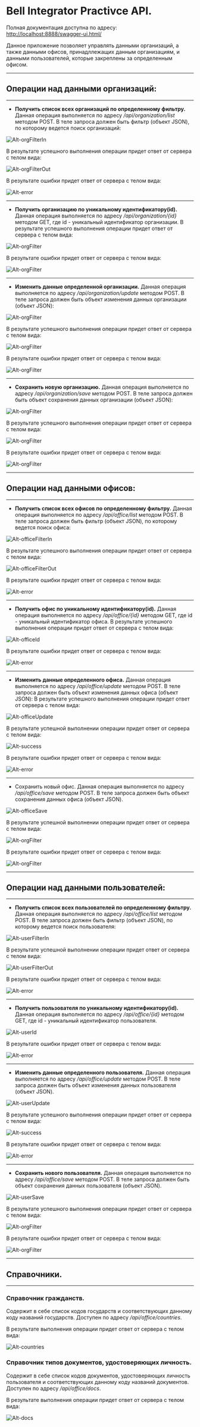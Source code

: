 # Bell Integrator Practivce API.
Полная документация доступна по адресу: [http://localhost:8888/swagger-ui.html/](http://localhost:8888/swagger-ui.html#/)

Данное приложение позволяет управлять данными организаций, а также данными офисов, принадллежащих данным организациям, 
и данными пользователей, которые закреплены за определенным офисом.
____
## Операции над данными организаций:
____
* **Получить список всех организаций по определенному фильтру.**
Данная операция выполняется по адресу */api/organization/list* методом POST. В теле запроса должен быть фильтр (объект JSON), по которому ведется поиск организаций:

![Alt-orgFilterIn](https://github.com/ZelenovVA/BellIntegratorPractice/blob/master/screenshorts/organization/OrgListIn.PNG)

В результате успешного выполнения операции придет ответ от сервера с телом вида:

![Alt-orgFilterOut](https://github.com/ZelenovVA/BellIntegratorPractice/blob/master/screenshorts/organization/OrgListOut.PNG)

В результате ошибки придет ответ от сервера с телом вида:

![Alt-error](https://github.com/ZelenovVA/BellIntegratorPractice/blob/master/screenshorts/successAndError/Error.PNG)
____

* **Получить организацию по уникальному идентификатору(id).**
Данная операция выполняется по адресу */api/organization/{id}* методом GET, где id - уникальный идентификатор организации. 
В результате успешного выполнения операции придет ответ от сервера с телом вида:

![Alt-orgFilter](https://github.com/ZelenovVA/BellIntegratorPractice/blob/master/screenshorts/organization/OrgId.PNG)

В результате ошибки придет ответ от сервера с телом вида:

![Alt-orgFilter](https://github.com/ZelenovVA/BellIntegratorPractice/blob/master/screenshorts/successAndError/Error.PNG)
____

* **Изменить данные определенной организации.**
Данная операция выполняется по адресу */api/organization/update* методом POST. В теле запроса должен быть объект изменения данных организации (объект JSON):

![Alt-orgFilter](https://github.com/ZelenovVA/BellIntegratorPractice/blob/master/screenshorts/organization/OrgUpdate.PNG)

В результате успешного выполнения операции придет ответ от сервера с телом вида:

![Alt-orgFilter](https://github.com/ZelenovVA/BellIntegratorPractice/blob/master/screenshorts/successAndError/Success.PNG)

В результате ошибки придет ответ от сервера с телом вида:

![Alt-orgFilter](https://github.com/ZelenovVA/BellIntegratorPractice/blob/master/screenshorts/successAndError/Error.PNG)
____

* **Сохранить новую организацию.**
Данная операция выполняется по адресу */api/organization/save* методом POST. В теле запроса должен быть объект сохранения данных организации (объект JSON):

![Alt-orgFilter](https://github.com/ZelenovVA/BellIntegratorPractice/blob/master/screenshorts/organization/OrgSave.PNG)

В результате успешного выполнения операции придет ответ от сервера с телом вида:

![Alt-orgFilter](https://github.com/ZelenovVA/BellIntegratorPractice/blob/master/screenshorts/successAndError/Success.PNG)

В результате ошибки придет ответ от сервера с телом вида:

![Alt-orgFilter](https://github.com/ZelenovVA/BellIntegratorPractice/blob/master/screenshorts/successAndError/Error.PNG)


____
## Операции над данными офисов:
____
* **Получить список всех офисов по определенному фильтру.**
Данная операция выполняется по адресу */api/office/list* методом POST. В теле запроса должен быть фильтр (объект JSON), по которому ведется поиск офиса:

![Alt-officeFilterIn](https://github.com/ZelenovVA/BellIntegratorPractice/blob/master/screenshorts/office/OfficeListIn.PNG)

В результате успешного выполнения операции придет ответ от сервера с телом вида:

![Alt-officeFilterOut](https://github.com/ZelenovVA/BellIntegratorPractice/blob/master/screenshorts/office/OfficeListOut.PNG)

В результате ошибки придет ответ от сервера с телом вида:

![Alt-error](https://github.com/ZelenovVA/BellIntegratorPractice/blob/master/screenshorts/successAndError/Error.PNG)
____

* **Получить офис по уникальному идентификатору(id).**
Данная операция выполняется по адресу */api/office/{id}* методом GET, где id - уникальный идентификатор офиса. 
В результате успешного выполнения операции придет ответ от сервера с телом вида:

![Alt-officeId](https://github.com/ZelenovVA/BellIntegratorPractice/blob/master/screenshorts/office/OfficeId.PNG)

В результате ошибки придет ответ от сервера с телом вида:

![Alt-error](https://github.com/ZelenovVA/BellIntegratorPractice/blob/master/screenshorts/successAndError/Error.PNG)
____

* **Изменить данные определенного офиса.**
Данная операция выполняется по адресу */api/office/update* методом POST. В теле запроса должен быть объект изменения данных офиса (объект JSON):
В результате успешного выполнения операции придет ответ от сервера с телом вида:

![Alt-officeUpdate](https://github.com/ZelenovVA/BellIntegratorPractice/blob/master/screenshorts/office/OfficeUpdateView.PNG)

В результате успешной выполнении операции придет ответ от сервера с телом вида:

![Alt-success](https://github.com/ZelenovVA/BellIntegratorPractice/blob/master/screenshorts/successAndError/Success.PNG)

В результате ошибки придет ответ от сервера с телом вида:

![Alt-error](https://github.com/ZelenovVA/BellIntegratorPractice/blob/master/screenshorts/successAndError/Error.PNG)
____

* Сохранить новый офис.
Данная операция выполняется по адресу */api/office/save* методом POST. В теле запроса должен быть объект сохранения данных офиса (объект JSON).

![Alt-officeSave](https://github.com/ZelenovVA/BellIntegratorPractice/blob/master/screenshorts/office/OfficeSave.PNG)

В результате успешной выполнении операции придет ответ от сервера с телом вида:

![Alt-orgFilter](https://github.com/ZelenovVA/BellIntegratorPractice/blob/master/screenshorts/successAndError/Success.PNG)

В результате ошибки придет ответ от сервера с телом вида:

![Alt-orgFilter](https://github.com/ZelenovVA/BellIntegratorPractice/blob/master/screenshorts/successAndError/Error.PNG)


____
## Операции над данными пользователей:
____
* **Получить список всех пользователей по определенному фильтру.**
Данная операция выполняется по адресу */api/office/list* методом POST. В теле запроса должен быть фильтр (объект JSON), по которому ведется поиск пользователя:

![Alt-userFilterIn](https://github.com/ZelenovVA/BellIntegratorPractice/blob/master/screenshorts/user/UserListOutV2.PNG)

В результате успешной выполнении операции придет ответ от сервера с телом вида:

![Alt-userFilterOut](https://github.com/ZelenovVA/BellIntegratorPractice/blob/master/screenshorts/user/UserListOut.PNG)

В результате ошибки придет ответ от сервера с телом вида:

![Alt-error](https://github.com/ZelenovVA/BellIntegratorPractice/blob/master/screenshorts/successAndError/Error.PNG)
____

* **Получить пользователя по уникальному идентификатору(id).**
Данная операция выполняется по адресу */api/office/{id}* методом GET, где id - уникальный идентификатор пользователя. 

![Alt-userId](https://github.com/ZelenovVA/BellIntegratorPractice/blob/master/screenshorts/user/UserId.PNG)

В результате ошибки придет ответ от сервера с телом вида:

![Alt-error](https://github.com/ZelenovVA/BellIntegratorPractice/blob/master/screenshorts/successAndError/Error.PNG)
____

* **Изменить данные определенного пользователя.**
Данная операция выполняется по адресу */api/office/update* методом POST. В теле запроса должен быть объект изменения данных пользователя (объект JSON).

![Alt-userUpdate](https://github.com/ZelenovVA/BellIntegratorPractice/blob/master/screenshorts/user/UserUpdate.PNG)

В результате успешного выполнения операции придет ответ от сервера с телом вида:

![Alt-success](https://github.com/ZelenovVA/BellIntegratorPractice/blob/master/screenshorts/successAndError/Success.PNG)

В результате ошибки придет ответ от сервера с телом вида:

![Alt-error](https://github.com/ZelenovVA/BellIntegratorPractice/blob/master/screenshorts/successAndError/Error.PNG)
____

* **Сохранить нового пользователя.**
Данная операция выполняется по адресу */api/office/save* методом POST. В теле запроса должен быть объект сохранения данных пользователя (объект JSON).

![Alt-userSave](https://github.com/ZelenovVA/BellIntegratorPractice/blob/master/screenshorts/user/UserSave.PNG)

В результате успешного выполнения операции придет ответ от сервера с телом вида:

![Alt-orgFilter](https://github.com/ZelenovVA/BellIntegratorPractice/blob/master/screenshorts/successAndError/Success.PNG)

В результате ошибки придет ответ от сервера с телом вида:

![Alt-orgFilter](https://github.com/ZelenovVA/BellIntegratorPractice/blob/master/screenshorts/successAndError/Error.PNG)



____
## Справочники.
____

### Справочник гражданств.
Содержит в себе список кодов государств и соответствующих данному коду названий государств. Доступен по адресу */api/office/countries*.

В результате выполнения операции придет ответ от сервера с телом вида:

![Alt-countries](https://github.com/ZelenovVA/BellIntegratorPractice/blob/master/screenshorts/countries/Country.PNG)

### Справочник типов документов, удостоверяющих личность.
Содержит в себе список кодов документов, удостоверяющих личность пользователя и соответствующих данному коду названий документов. Доступен по адресу */api/office/docs*.

В результате выполнения операции придет ответ от сервера с телом вида:

![Alt-docs](https://github.com/ZelenovVA/BellIntegratorPractice/blob/master/screenshorts/docs/Docs.PNG)
